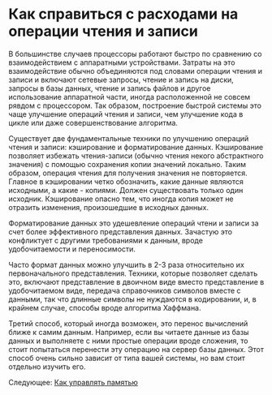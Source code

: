 # Как справиться с расходами на операции чтения и записи
[//]: # (Version:1.0.0)
В большинстве случаев процессоры работают быстро по сравнению со взаимодействием с аппаратными устройствами. Затраты на это взаимодействие обычно объединяются под словами операции чтения и записи и включают сетевые запросы, чтение и запись на диски, запросы в базы данных, чтение и запись файлов и другое использование аппаратной части, иногда расположенной не совсем рявдом с процессором. Так образом, построение быстрой системы это чаще улучшение операций чтения и записи, чем улучшение кода в цикле или даже совершенствование алгоритма.

Существует две фундаментальные техники по улучшению операций чтения и записи: кэширование и форматирование данных. Кэширование позволяет избежать чтения-записи (обычно чтения некого абстрактного значения) с помощью сохранения копии значений локально. Таким образом, операция чтения для получения значения не повторяется. Главное в кэшировании четко обозначить, какие данные являются исходными, а какие - копиями. Должен существовать только один исходник. Кэширование опасно тем, что иногда копия может не отразить изменения, произошедшие в исходных данных.

Форматирование данных это удешевление операций чтени и записи за счет более эффективного представления данных. Зачастую это конфликтует с другими требованиями к данным, вроде удобочитаемости и переносимости.

Часто формат данных можно улучшить в 2-3 раза относительно их первоначального представления. Техники, которые позволяет сделать это, включают представление в двоичном виде вместо представление в удобочитаемом виде, передача справочников символов вместе с данными, так что длинные символы не нуждаются в кодировании, и, в крайнем случае, способы вроде алгоритма Хаффмана.

Третий способ, который иногда возможен, это перенос вычислений ближе к самим данным. Например, если вы читаете данные из базы данных и выполняете с ними простые операции вроде сложения, то стоит попытаться перенести эту операцию на сервер базы данных. Этот способ очень сильно зависит от типа вашей системы, но вам стоит отдельно изучить его.

Следующее: [Как управлять памятью](09-How-to-Manage-Memory.md)